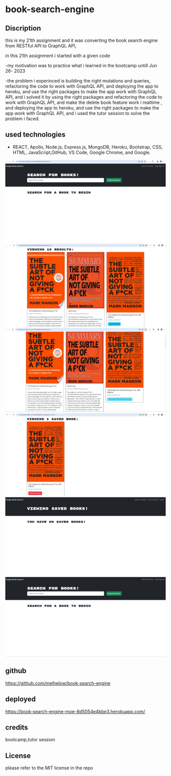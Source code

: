# book-search-engine

## Discription

this is my 21th assignment and it was converting the book search engine from RESTful API to GraphQL API,

in this 21th assignment  i started with a given code 

-my motivation was to practice what i learned in the bootcamp untill Jun 26- 2023

-the problem i experinced is building the right mutations and queries, refactoring the code to work with GraphQL API, and deploying the app to heroku, and use the right packages to make the app work with GraphQL API, and i solved it by using the right packages and refactoring the code to work with GraphQL API, and make the delete book feature work i realtime , and deploying the app to heroku, and use the right packages to make the app work with GraphQL API, and i used the tutor session to solve the problem i faced.

## used technologies

- REACT, Apollo, Node.js, Express.js, MongoDB, Heroku, Bootstrap, CSS, HTML, JavaScript,GitHub, VS Code, Google Chrome, and Google.

![Getting Started](./Assets/images/bookse-1.png)
![Getting Started](./Assets/images/bookse-2.png)
![Getting Started](./Assets/images/bookse-3.png)
![Getting Started](./Assets/images/bookse-4.png)
![Getting Started](./Assets/images/bookse-5.png)
![Getting Started](./Assets/images/bookse-6.png)

## github 
https://github.com/melhelow/book-search-engine

## deployed
https://book-search-engine-moe-8d5054e4bbe3.herokuapp.com/


## credits

bootcamp,tutor session



## License

please refer to the MIT license in the repo